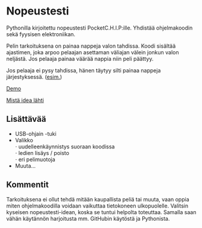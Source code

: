 # Nopeustesti
Pythonilla kirjoitettu nopeustesti PocketC.H.I.P:ille. Yhdistää ohjelmakoodin sekä fyysisen elektroniikan.

Pelin tarkoituksena on painaa nappeja valon tahdissa. Koodi sisältää ajastimen, joka arpoo pelaajan asettaman väliajan välein jonkun valon neljästä. Jos pelaaja painaa väärää nappia niin peli päättyy.

Jos pelaaja ei pysy tahdissa, hänen täytyy silti painaa nappeja järjestyksessä. ([esim.](https://youtu.be/KgpQJx6T7bk?t=156))

[Demo](https://youtu.be/KgpQJx6T7bk)

[Mistä idea lähti](https://www.youtube.com/watch?v=OFuYpUqqYDE&user=UCAcHTMDb4mxAHF0EH_HYS_Q)

## Lisättävää
* USB-ohjain -tuki
* Valikko  
⋅ uudelleenkäynnistys suoraan koodissa  
⋅ ledien lisäys / poisto  
⋅ eri pelimuotoja  
* Muuta...  

## Kommentit
Tarkoituksena ei ollut tehdä mitään kaupallista peliä tai muuta, vaan oppia miten ohjelmakoodilla voidaan vaikuttaa tietokoneen ulkopuolelle. Valitsin kyseisen nopeustesti-idean, koska se tuntui helpolta toteuttaa. Samalla saan vähän käytännön harjoitusta mm. GitHubin käytöstä ja Pythonista.
